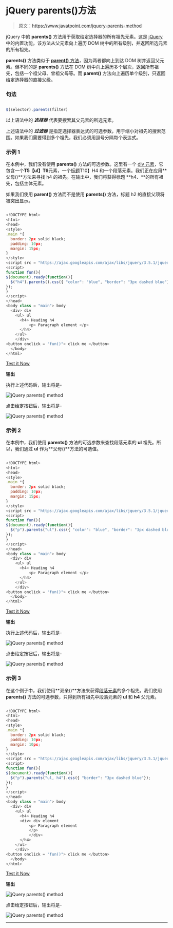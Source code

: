 # jQuery parents()方法

> 原文：<https://www.javatpoint.com/jquery-parents-method>

jQuery 中的 **parents()** 方法用于获取给定选择器的所有祖先元素。这是 [jQuery](https://www.javatpoint.com/jquery-tutorial) 中的内置功能。该方法从父元素向上遍历 DOM 树中的所有级别，并返回所选元素的所有祖先。

**parents()** 方法类似于 [**parent()** 方法](https://www.javatpoint.com/jquery-parent-method)，因为两者都向上到达 DOM 树并返回父元素。但不同的是 **parents()** 方法在 DOM 树中向上遍历多个层次，返回所有祖先，包括一个祖父母、曾祖父母等。而 **parent()** 方法向上遍历单个级别，只返回给定选择器的直接父级。

### 句法

```js

$(selector).parents(filter)

```

以上语法中的 ***选择器*** 代表要搜索其父元素的所选元素。

上述语法中的 ***过滤器*** 是指定选择器表达式的可选参数，用于缩小对祖先的搜索范围。如果我们需要得到多个祖先，我们必须用逗号分隔每个表达式。

### 示例 1

在本例中，我们没有使用 **parents()** 方法的可选参数。这里有一个 [div 元素](https://www.javatpoint.com/html-div-tag)，它包含一个**T5【ul】T6**元素，一个[标题](https://www.javatpoint.com/html-heading)T10】H4 和一个段落元素。我们正在应用**父母()**方法来寻找 h4 的祖先。在输出中，我们将获得标题 **h4、**的所有祖先，包括主体元素。

如果我们使用 **parent()** 方法而不是使用 **parents()** 方法，标题 h2 的直接父项将被突出显示。

```js

<!DOCTYPE html>
<html>
<head>
<style>
.main *{ 
  border: 2px solid black;
  padding: 10px;
  margin: 15px;
}
</style>
<script src = "https://ajax.googleapis.com/ajax/libs/jquery/3.5.1/jquery.min.js"></script>
<script>
function fun(){
$(document).ready(function(){
  $("h4").parents().css({ "color": "blue", "border": "3px dashed blue"});
});
}
</script>
</head>
<body class = "main"> body
  <div> div
    <ul> ul 
      <h4> Heading h4
          <p> Paragraph element </p>
      </h4>
    </ul>   
	</div>
<button onclick = "fun()"> click me </button>
  </body>
</html>

```

[Test it Now](https://www.javatpoint.com/oprweb/test.jsp?filename=jquery-parents-method1)

**输出**

执行上述代码后，输出将是-

![jQuery parents() method](img/9062642e7bfed536fd1b05ad32a70b84.png)

点击给定按钮后，输出将是-

![jQuery parents() method](img/3f2fa651c7e404d4a5654b227f43109c.png)

### 示例 2

在本例中，我们使用 **parents()** 方法的可选参数来查找段落元素的 **ul** 祖先。所以，我们通过 **ul** 作为**父母()**方法的可选值。

```js

<!DOCTYPE html>
<html>
<head>
<style>
.main *{ 
  border: 2px solid black;
  padding: 10px;
  margin: 15px;
}
</style>
<script src = "https://ajax.googleapis.com/ajax/libs/jquery/3.5.1/jquery.min.js"></script>
<script>
function fun(){
$(document).ready(function(){
  $("p").parents("ul").css({ "color": "blue", "border": "3px dashed blue"});
});
}
</script>
</head>
<body class = "main"> body
  <div> div
    <ul> ul 
      <h4> Heading h4
          <p> Paragraph element </p>
      </h4>
    </ul>   
	</div>
<button onclick = "fun()"> click me </button>
  </body>
</html>

```

[Test it Now](https://www.javatpoint.com/oprweb/test.jsp?filename=jquery-parents-method2)

**输出**

执行上述代码后，输出将是-

![jQuery parents() method](img/4af64d0915d7ca3c3919c8a03dcfebf8.png)

点击给定按钮后，输出将是-

![jQuery parents() method](img/e4a3ec98f223bfeccf74fb47b56a121d.png)

### 示例 3

在这个例子中，我们使用**双亲()**方法来获得[段落元素](https://www.javatpoint.com/html-paragraph)的多个祖先。我们使用 **parents()** 方法的可选参数，只得到所有祖先中段落元素的 **ul** 和 **h4** 父元素。

```js

<!DOCTYPE html>
<html>
<head>
<style>
.main *{ 
  border: 2px solid black;
  padding: 10px;
  margin: 10px;
}
</style>
<script src = "https://ajax.googleapis.com/ajax/libs/jquery/3.5.1/jquery.min.js"></script>
<script>
function fun(){
$(document).ready(function(){
  $("p").parents("ul, h4").css({ "border": "3px dashed blue"});
});
}
</script>
</head>
<body class = "main"> body
  <div> div
    <ul> ul 
      <h4> Heading h4
	  <div> div element
          <p> Paragraph element 
		  </p>
		  </div>
      </h4>
    </ul>   
	</div>
<button onclick = "fun()"> click me </button>
  </body>
</html>

```

[Test it Now](https://www.javatpoint.com/oprweb/test.jsp?filename=jquery-parents-method3)

**输出**

![jQuery parents() method](img/9393de36702c641f5e9b8c37cf89bd82.png)

点击给定按钮后，输出将是-

![jQuery parents() method](img/cb09516361e88d8fb2ea130dcb45fc79.png)

* * *